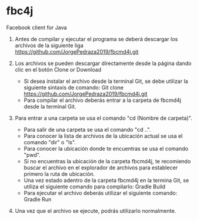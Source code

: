 # fbc4j

Facebook client for Java

1. Antes de compilar y ejecutar el programa se deberá descargar los archivos de la siguiente liga https://github.com/JorgePedraza2019/fbcmd4j.git

2. Los archivos se pueden descargar directamente desde la página dando clic en el botón Clone or Download
   - Si desea instalar el archivo desde la terminal Git, se debe utilizar la siguiente sintaxis de comando: Git clone https://github.com/JorgePedraza2019/fbcmd4j.git
   - Para compilar el archivo deberás entrar a la carpeta de fbcmd4j desde la terminal Git.

3. Para entrar a una carpeta se usa el comando "cd (Nombre de carpeta)".
   - Para salir de una carpeta se usa el comando "cd ..".
   - Para conocer la lista de archivos de la ubicación actual se usa el comando "dir" o "ls".
   - Para conocer la ubicación donde te encuentras se usa el comando "pwd".
   - Si no encuentras la ubicación de la carpeta fbcmd4j, te recomiendo buscar el archivo en el explorador de archivos para establecer primero la ruta de ubicación.
   - Una vez estado adentro de la carpeta fbcmd4j en la termina Git, se utiliza el siguiente comando para compilarlo: Gradle Build
   - Para ejecutar el archivo deberás utilizar el siguiente comando: Gradle Run

4. Una vez que el archivo se ejecute, podrás utilizarlo normalmente.